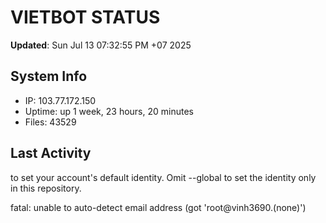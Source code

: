 # VIETBOT STATUS
**Updated**: Sun Jul 13 07:32:55 PM +07 2025

## System Info
- IP: 103.77.172.150
- Uptime: up 1 week, 23 hours, 20 minutes
- Files: 43529

## Last Activity

to set your account's default identity.
Omit --global to set the identity only in this repository.

fatal: unable to auto-detect email address (got 'root@vinh3690.(none)')
